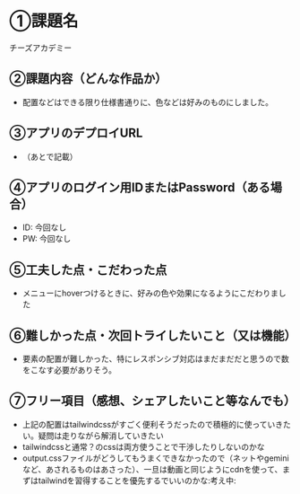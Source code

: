 # ①課題名
チーズアカデミー

## ②課題内容（どんな作品か）
- 配置などはできる限り仕様書通りに、色などは好みのものにしました。

## ③アプリのデプロイURL
- （あとで記載）

## ④アプリのログイン用IDまたはPassword（ある場合）
- ID: 今回なし
- PW: 今回なし

## ⑤工夫した点・こだわった点
- メニューにhoverつけるときに、好みの色や効果になるようにこだわりました

## ⑥難しかった点・次回トライしたいこと（又は機能）
- 要素の配置が難しかった、特にレスポンシブ対応はまだまだだと思うので数をこなす必要がありそう。

## ⑦フリー項目（感想、シェアしたいこと等なんでも）
- 上記の配置はtailwindcssがすごく便利そうだったので積極的に使っていきたい。疑問は走りながら解消していきたい
- tailwindcssと通常？のcssは両方使うことで干渉したりしないのかな
- output.cssファイルがどうしてもうまくできなかったので（ネットやgeminiなど、あされるものはあさった）、一旦は動画と同じようにcdnを使って、まずはtailwindを習得することを優先するでいいのかな:考え中:
